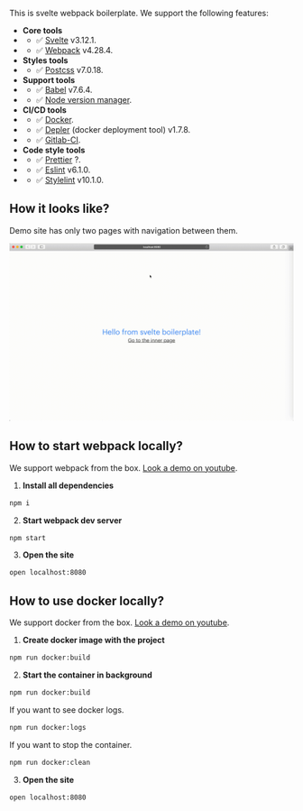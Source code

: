 This is svelte webpack boilerplate. We support the following features:

- **Core tools**
- - ✅ [Svelte](https://github.com/sveltejs/svelte) v3.12.1.
- - ✅ [Webpack](https://github.com/webpack/webpack) v4.28.4.
- **Styles tools**
- - ✅ [Postcss](https://github.com/postcss/postcss) v7.0.18.
- **Support tools**
- - ✅ [Babel](https://github.com/babel/babel) v7.6.4.
- - ✅ [Node version manager](https://github.com/nvm-sh/nvm).
- **CI/CD tools**
- - ✅ [Docker](https://www.docker.com).
- - ✅ [Depler](https://github.com/gustarus/depler) (docker deployment tool) v1.7.8.
- - ✅ [Gitlab-CI](https://docs.gitlab.com/ee/ci/).
- **Code style tools**
- - ✅ [Prettier](https://github.com/prettier/prettier) ?.
- - ✅ [Eslint](https://github.com/eslint/eslint) v6.1.0.
- - ✅ [Stylelint](https://github.com/stylelint/stylelint) v10.1.0.


## How it looks like?
Demo site has only two pages with navigation between them.

![demo](docs/demo.gif)

## How to start webpack locally?
We support webpack from the box. [Look a demo on youtube](https://youtu.be/KNiKJi6TYgY).

1. **Install all dependencies**
```bash
npm i
```

2. **Start webpack dev server**
```bash
npm start
```

3. **Open the site**
```bash
open localhost:8080
```

## How to use docker locally?
We support docker from the box. [Look a demo on youtube](https://youtu.be/DbVK2JaVIM0).

1. **Create docker image with the project**
```bash
npm run docker:build
```

2. **Start the container in background**
```bash
npm run docker:build
```

If you want to see docker logs.
```bash
npm run docker:logs
```

If you want to stop the container.
```bash
npm run docker:clean
```

3. **Open the site**
```bash
open localhost:8080
```

